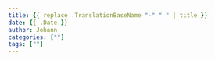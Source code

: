 ```yaml
---
title: {{ replace .TranslationBaseName "-" " " | title }}
date: {{ .Date }}
author: Johann
categories: [""]
tags: [""]
---
```

